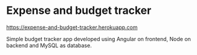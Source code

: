 # Expense and budget tracker
https://expense-and-budget-tracker.herokuapp.com

Simple budget tracker app developed using Angular on frontend, Node on backend and MySQL as database.
